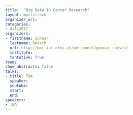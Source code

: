 ```yaml
---
title:  "Big Data in Cancer Research"
layout: multitrack
organizer_url: 
categories:
- dali2017
organizers:
- firstname: Gunnar 
  lastname: Rätsch
  url: http://bmi.inf.ethz.ch/personnel/gunnar-ratsch/
  institute: 
  tentative: True
room: 
show_abstracts: false
talks:
- title: TBA
  speaker:
  youtube: 
  start: 
  end: 
speakers:
- TBA 
---
```

